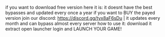 if you want to download free version here it is: it doesnt have the best bypasses and updated every once a year
if you want to BUY the payed version join our discord: https://discord.gg/tyx8aF6sDu | it updates every month and can bypass almost every server
how to use it: download it
extract
open launcher 
login
and LAUNCH YOUR GAME!
